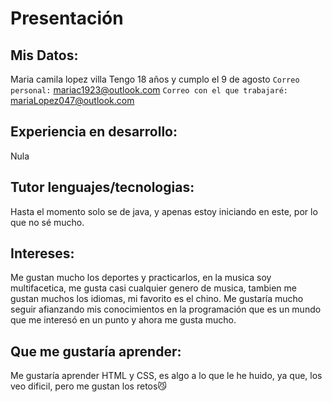 # Presentación
## Mis Datos:
Maria camila lopez villa
Tengo 18 años y cumplo el 9 de agosto
`Correo personal:` mariac1923@outlook.com
`Correo con el que trabajaré:` mariaLopez047@outlook.com

## Experiencia en desarrollo:
Nula

## Tutor lenguajes/tecnologias:
Hasta el momento solo se de java, y apenas estoy iniciando en este, por lo que no sé mucho.

## Intereses:
Me gustan mucho los deportes y practicarlos, en la musica soy multifacetica, me gusta casi cualquier genero de musica, tambien me gustan muchos los idiomas, mi favorito es el chino.
Me gustaría mucho seguir afianzando mis conocimientos en la programación que es un mundo que me interesó en un punto y ahora me gusta mucho.

## Que me gustaría aprender:
Me gustaría aprender HTML y CSS, es algo a lo que le he huido, ya que, los veo dificil, pero me gustan los retos😼
